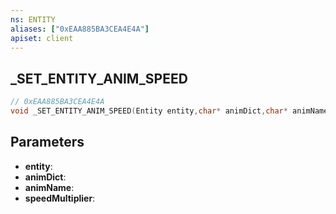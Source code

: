 ```yaml
---
ns: ENTITY
aliases: ["0xEAA885BA3CEA4E4A"]
apiset: client
---
```

## _SET_ENTITY_ANIM_SPEED

```c
// 0xEAA885BA3CEA4E4A
void _SET_ENTITY_ANIM_SPEED(Entity entity,char* animDict,char* animName,float speedMultiplier);
```


## Parameters
* **entity**:
* **animDict**:
* **animName**:
* **speedMultiplier**: